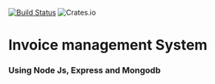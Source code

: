 [![Build Status](https://travis-ci.org/tuzzy08/InvoiceMgmt.svg?branch=master)](https://travis-ci.org/tuzzy08/InvoiceMgmt)
![Crates.io](https://img.shields.io/crates/l/rustc-serialize.svg)




# Invoice management System
### Using Node Js, Express and Mongodb
